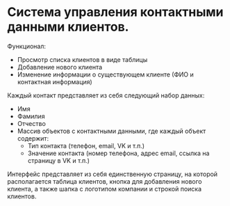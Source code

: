 # Система управления контактными данными клиентов.

Функционал:
- Просмотр списка клиентов в виде таблицы 
- Добавление нового клиента 
- Изменение информации о существующем клиенте (ФИО и контактная информация)

Каждый контакт представляет из себя следующий набор данных: 
- Имя 
- Фамилия 
- Отчество 
- Массив объектов с контактными данными, где каждый объект содержит: 
  - Тип контакта (телефон, email, VK и т.п.) 
  - Значение контакта (номер телефона, адрес email, ссылка на страницу в VK и т.п.) 

Интерфейс представляет из себя единственную страницу, на которой располагается таблица клиентов, кнопка для добавления нового клиента, а также шапка с логотипом компании и строкой поиска клиентов.
